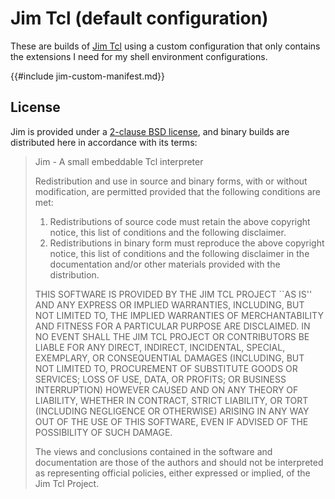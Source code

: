 # Jim Tcl (default configuration)

[jim]: http://jim.tcl.tk
[license]: http://jim.tcl.tk/index.html/doc/www/www/license/

These are builds of [Jim Tcl][jim] using a custom configuration that only
contains the extensions I need for my shell environment configurations.

{{#include jim-custom-manifest.md}}

## License

Jim is provided under a [2-clause BSD license][license], and binary builds are
distributed here in accordance with its terms:

> Jim - A small embeddable Tcl interpreter
>
> Redistribution and use in source and binary forms, with or without
> modification, are permitted provided that the following conditions
> are met:
> 
> 1. Redistributions of source code must retain the above copyright
>    notice, this list of conditions and the following disclaimer.
> 2. Redistributions in binary form must reproduce the above
>    copyright notice, this list of conditions and the following
>    disclaimer in the documentation and/or other materials
>    provided with the distribution.
> 
> THIS SOFTWARE IS PROVIDED BY THE JIM TCL PROJECT ``AS IS'' AND ANY
> EXPRESS OR IMPLIED WARRANTIES, INCLUDING, BUT NOT LIMITED TO,
> THE IMPLIED WARRANTIES OF MERCHANTABILITY AND FITNESS FOR A
> PARTICULAR PURPOSE ARE DISCLAIMED. IN NO EVENT SHALL THE
> JIM TCL PROJECT OR CONTRIBUTORS BE LIABLE FOR ANY DIRECT,
> INDIRECT, INCIDENTAL, SPECIAL, EXEMPLARY, OR CONSEQUENTIAL DAMAGES
> (INCLUDING, BUT NOT LIMITED TO, PROCUREMENT OF SUBSTITUTE GOODS
> OR SERVICES; LOSS OF USE, DATA, OR PROFITS; OR BUSINESS INTERRUPTION)
> HOWEVER CAUSED AND ON ANY THEORY OF LIABILITY, WHETHER IN CONTRACT,
> STRICT LIABILITY, OR TORT (INCLUDING NEGLIGENCE OR OTHERWISE)
> ARISING IN ANY WAY OUT OF THE USE OF THIS SOFTWARE, EVEN IF
> ADVISED OF THE POSSIBILITY OF SUCH DAMAGE.
> 
> The views and conclusions contained in the software and documentation
> are those of the authors and should not be interpreted as representing
> official policies, either expressed or implied, of the Jim Tcl Project.


